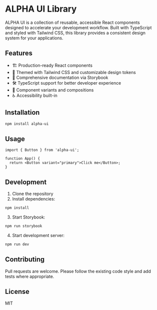 # ALPHA UI Library

ALPHA UI is a collection of reusable, accessible React components designed to accelerate your development workflow. Built with TypeScript and styled with Tailwind CSS, this library provides a consistent design system for your applications.

## Features

- 🏗️ Production-ready React components
- 🎨 Themed with Tailwind CSS and customizable design tokens
- 📝 Comprehensive documentation via Storybook
- 🛠 TypeScript support for better developer experience
- 🧩 Component variants and compositions
- ♿ Accessibility built-in

## Installation

```bash
npm install alpha-ui
```

## Usage

```tsx
import { Button } from 'alpha-ui';

function App() {
  return <Button variant="primary">Click me</Button>;
}
```

## Development

1. Clone the repository
2. Install dependencies:

```bash
npm install
```

3. Start Storybook:

```bash
npm run storybook
```

4. Start development server:

```bash
npm run dev
```

## Contributing

Pull requests are welcome. Please follow the existing code style and add tests where appropriate.

## License

MIT
